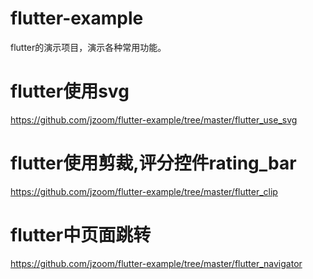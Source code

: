 # flutter-example
flutter的演示项目，演示各种常用功能。

# flutter使用svg
https://github.com/jzoom/flutter-example/tree/master/flutter_use_svg

# flutter使用剪裁,评分控件rating_bar
https://github.com/jzoom/flutter-example/tree/master/flutter_clip


# flutter中页面跳转
https://github.com/jzoom/flutter-example/tree/master/flutter_navigator
